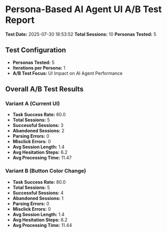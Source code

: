 # Persona-Based AI Agent UI A/B Test Report
**Test Date:** 2025-07-30 18:53:52
**Total Sessions:** 10
**Personas Tested:** 5

## Test Configuration
- **Personas Tested:** 5
- **Iterations per Persona:** 1
- **A/B Test Focus:** UI Impact on AI Agent Performance

## Overall A/B Test Results
### Variant A (Current UI)
- **Task Success Rate:** 60.0
- **Total Sessions:** 5
- **Successful Sessions:** 3
- **Abandoned Sessions:** 2
- **Parsing Errors:** 0
- **Misclick Errors:** 0
- **Avg Session Length:** 1.4
- **Avg Hesitation Steps:** 6.2
- **Avg Processing Time:** 11.47

### Variant B (Button Color Change)
- **Task Success Rate:** 80.0
- **Total Sessions:** 5
- **Successful Sessions:** 4
- **Abandoned Sessions:** 1
- **Parsing Errors:** 0
- **Misclick Errors:** 0
- **Avg Session Length:** 1.4
- **Avg Hesitation Steps:** 6.2
- **Avg Processing Time:** 11.44
